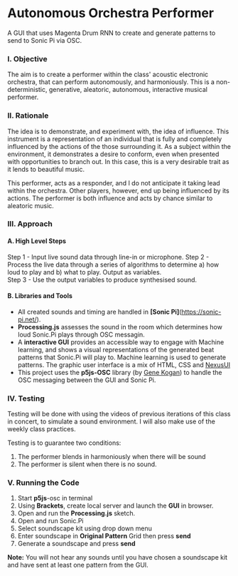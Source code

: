 
# Autonomous Orchestra Performer

A GUI that uses Magenta Drum RNN to create and generate patterns to send to Sonic Pi via OSC.

### I. Objective
The aim is to create a performer within the class' acoustic electronic orchestra, that can perform autonomously, and harmoniously. This is a non-deterministic, generative, aleatoric, autonomous, interactive musical performer. 

### II. Rationale
The idea is to demonstrate, and experiment with, the idea of influence. This instrument is a representation of an individual that is fully and completely influenced by the actions of the those surrounding it. As a subject within the environment, it demonstrates a desire to conform, even when presented with opportunities to branch out. In this case, this is a very desirable trait as it lends to beautiful music.

This performer, acts as a responder, and I do not anticipate it taking lead within the orchestra. Other players, however, end up being influenced by its actions. The performer is both influence and acts by chance similar to aleatoric music.



### III. Approach

#### A. High Level Steps
Step 1 - Input live sound data through line-in or microphone.
Step 2 - Process the live data through a series of algorithms to determine a) how loud to play and b) what to play. Output as variables.  
Step 3 - Use the output variables to produce synthesised sound.

#### B. Libraries and Tools
- All created sounds and timing are handled in **[Sonic Pi]**(https://sonic-pi.net/).
- **Processing.js** assesses the sound in the room which determines how loud Sonic.Pi plays through OSC messagin.
- A **interactive GUI** provides an accessible way to engage with Machine learning, and shows a visual representations of the generated beat patterns that Sonic.Pi will play to. Machine learning is used to generate patterns. The graphic user interface is a mix of HTML, CSS and [NexusUI](https://nexus-js.github.io/ui/)
- This project uses the **p5js-OSC** library (by [Gene Kogan](https://github.com/genekogan/p5js-osc)) to handle the OSC messaging between the GUI and Sonic Pi.

### IV. Testing 
Testing will be done with using the videos of previous iterations of this class in concert, to simulate a sound environment. I will also make use of the weekly class practices. 

Testing is to guarantee two conditions:
1. The performer blends in harmoniously when there will be sound
2. The performer is silent when there is no sound.

### V. Running the Code
1. Start **p5js**-osc in terminal
2. Using **Brackets**, create local server and launch the **GUI** in browser.
3.  Open and run the **Processing.js** sketch.
4. Open and run Sonic.Pi
5. Select soundscape kit using drop down menu
6. Enter  soundscape in **Original Pattern** Grid then press **send**
7. Generate a soundscape and press **send**



**Note:** You will not hear any sounds until you have chosen a soundscape kit and have sent at least one pattern from the GUI.